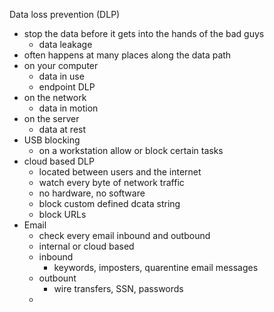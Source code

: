 Data loss prevention (DLP)

* stop the data before it gets into the hands of the bad guys 
	* data leakage
* often happens at many places along the data path 
* on your computer 
	* data in use 
	* endpoint DLP
* on the network
	* data in motion 
* on the server 
	* data at rest 
* USB blocking 
	* on a workstation allow or block certain tasks 
* cloud based DLP
	* located between users and the internet 
	* watch every byte of network traffic 
	* no hardware, no software 
	* block custom defined dcata string 
	* block URLs 
* Email
	* check every email inbound and outbound 
	* internal or cloud based 
	* inbound 
		* keywords, imposters, quarentine email messages
	* outbount 
		* wire transfers, SSN, passwords 
	* 